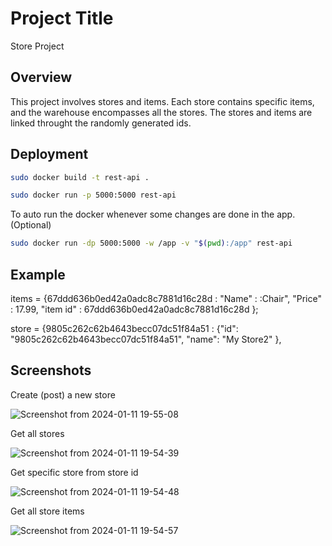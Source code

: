 
# Project Title

Store Project


## Overview
This project involves stores and items. Each store contains specific items, and the warehouse encompasses all the stores. The stores and items are linked throught the randomly generated ids. 
## Deployment



```bash
sudo docker build -t rest-api .

```

```bash
sudo docker run -p 5000:5000 rest-api

```

To auto run the docker whenever some changes are done in the app. (Optional)


```bash
sudo docker run -dp 5000:5000 -w /app -v "$(pwd):/app" rest-api
```
## Example

items = {67ddd636b0ed42a0adc8c7881d16c28d : "Name" : :Chair",
                                             "Price" : 17.99,
                                             "item id" : 67ddd636b0ed42a0adc8c7881d16c28d
                                             };


store = {9805c262c62b4643becc07dc51f84a51 : {"id": "9805c262c62b4643becc07dc51f84a51",
   					     "name": "My Store2"
  				             },
                   
## Screenshots

Create (post) a new store

![Screenshot from 2024-01-11 19-55-08](https://github.com/rkirtii/Store-Hub-API/assets/142138548/5f1d0f12-5051-41f7-a207-388bf5f63415)


Get all stores

![Screenshot from 2024-01-11 19-54-39](https://github.com/rkirtii/Store-Hub-API/assets/142138548/c6c4497e-0b9a-4e61-9d47-d9664b459506)

Get specific store from store id

![Screenshot from 2024-01-11 19-54-48](https://github.com/rkirtii/Store-Hub-API/assets/142138548/dfe27967-64de-4c41-bb8b-f1f96456e7e1)

Get all store items

![Screenshot from 2024-01-11 19-54-57](https://github.com/rkirtii/Store-Hub-API/assets/142138548/6013453f-ff52-4c4a-99bb-40c0cd049628)


